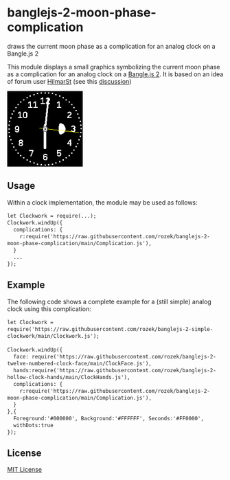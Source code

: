 # banglejs-2-moon-phase-complication #

draws the current moon phase as a complication for an analog clock on a Bangle.js 2

This module displays a small graphics symbolizing the current moon phase as a complication for an analog clock on a [Bangle.js 2](https://www.espruino.com/Bangle.js2). It is based on an idea of forum user [HilmarSt](http://forum.espruino.com/profiles/182487/) (see this [discussion](http://forum.espruino.com/conversations/371330/))

![](Demo.png)

## Usage ##

Within a clock implementation, the module may be used as follows:

```
let Clockwork = require(...);
Clockwork.windUp({
  complications: {
    r:require('https://raw.githubusercontent.com/rozek/banglejs-2-moon-phase-complication/main/Complication.js'),
  }
  ...
});
```

## Example ##

The following code shows a complete example for a (still simple) analog clock using this complication:

```
let Clockwork = require('https://raw.githubusercontent.com/rozek/banglejs-2-simple-clockwork/main/Clockwork.js');

Clockwork.windUp({
  face: require('https://raw.githubusercontent.com/rozek/banglejs-2-twelve-numbered-clock-face/main/ClockFace.js'),
  hands:require('https://raw.githubusercontent.com/rozek/banglejs-2-hollow-clock-hands/main/ClockHands.js'),
  complications: {
    r:require('https://raw.githubusercontent.com/rozek/banglejs-2-moon-phase-complication/main/Complication.js'),
  }
},{
  Foreground:'#000000', Background:'#FFFFFF', Seconds:'#FF0000',
  withDots:true
});
```

## License ##

[MIT License](LICENSE.md)
